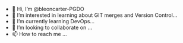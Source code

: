 - 👋 Hi, I’m @bleoncarter-PGDO
- 👀 I’m interested in learning about GIT merges and Version Control...
- 🌱 I’m currently learning DevOps...
- 💞️ I’m looking to collaborate on ...
- 📫 How to reach me ...

<!---
bleoncarter-PGDO/bleoncarter-PGDO is a ✨ special ✨ repository because its `README.md` (this file) appears on your GitHub profile.
You can click the Preview link to take a look at your changes.
--->
